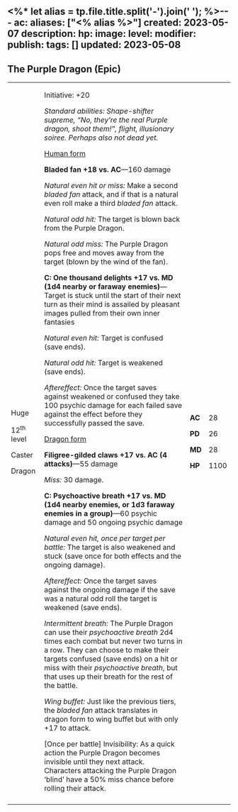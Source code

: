 <%* let alias = tp.file.title.split('-').join(' '); %>---
ac: 
aliases: ["<% alias %>"]
created: 2023-05-07
description: 
hp: 
image: 
level: 
modifier: 
publish: 
tags: []
updated: 2023-05-08
---

## The Purple Dragon (Epic)

<table>
<colgroup>
<col style="width: 15%" />
<col style="width: 71%" />
<col style="width: 5%" />
<col style="width: 7%" />
</colgroup>
<tbody>
<tr class="odd">
<td><p>Huge</p>
<p>12<sup>th</sup> level</p>
<p>Caster</p>
<p>Dragon</p></td>
<td><p>Initiative: +20</p>
<p><em>Standard abilities: Shape-shifter supreme, “No, they’re the real
Purple dragon, shoot them!”, flight, illusionary soiree. Perhaps also
not dead yet.</em></p>
<p><u>Human form</u></p>
<p><strong>Bladed fan +18 vs. AC</strong>—160 damage</p>
<p><em>Natural even hit or miss:</em> Make a second <em>bladed fan</em>
attack, and if that is a natural even roll make a third <em>bladed
fan</em> attack.</p>
<p><em>Natural odd hit:</em> The target is blown back from the Purple
Dragon.</p>
<p><em>Natural odd miss:</em> The Purple Dragon pops free and moves away
from the target (blown by the wind of the fan).</p>
<p><strong>C: One thousand delights +17 vs. MD (1d4 nearby or faraway
enemies)</strong>—Target is stuck until the start of their next turn as
their mind is assailed by pleasant images pulled from their own inner
fantasies</p>
<p><em>Natural even hit:</em> Target is confused (save ends).</p>
<p><em>Natural odd hit:</em> Target is weakened (save ends).</p>
<p><em>Aftereffect:</em> Once the target saves against weakened or
confused they take 100 psychic damage for each failed save against the
effect before they successfully passed the save.</p>
<p><u>Dragon form</u></p>
<p><strong>Filigree-gilded claws +17 vs. AC (4 attacks)</strong>—55
damage</p>
<p><em>Miss:</em> 30 damage.</p>
<p><strong>C: Psychoactive breath +17 vs. MD (1d4 nearby enemies, or 1d3
faraway enemies in a group)</strong>—60 psychic damage and 50 ongoing
psychic damage</p>
<p><em>Natural even hit, once per target per battle:</em> The target is
also weakened and stuck (save once for both effects and the ongoing
damage).</p>
<p><em>Aftereffect:</em> Once the target saves against the ongoing
damage if the save was a natural odd roll the target is weakened (save
ends).</p>
<p><em>Intermittent breath:</em> The Purple Dragon can use their
<em>psychoactive breath</em> 2d4 times each combat but never two turns
in a row. They can choose to make their targets confused (save ends) on
a hit or miss with their <em>psychoactive breath</em>, but that uses up
their breath for the rest of the battle.</p>
<p><em>Wing buffet:</em> Just like the previous tiers, the <em>bladed
fan</em> attack translates in dragon form to wing buffet but with only
+17 to attack.</p>
<p>[Once per battle] Invisibility: As a quick action the Purple Dragon
becomes invisible until they next attack. Characters attacking the
Purple Dragon ‘blind’ have a 50% miss chance before rolling their
attack.</p></td>
<td><p><strong>AC</strong></p>
<p><strong>PD</strong></p>
<p><strong>MD</strong></p>
<p><strong>HP</strong></p></td>
<td><p>28</p>
<p>26</p>
<p>28</p>
<p>1100</p></td>
</tr>
<tr class="even">
<td></td>
<td></td>
<td></td>
<td></td>
</tr>
</tbody>
</table>
